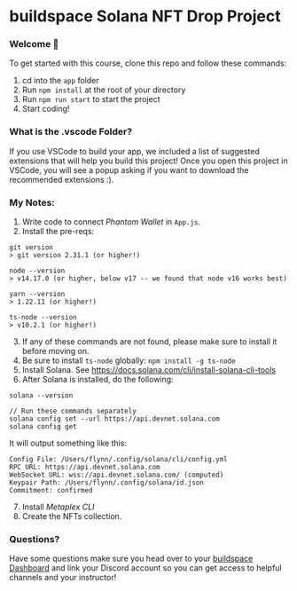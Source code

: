 # buildspace Solana NFT Drop Project
### Welcome 👋
To get started with this course, clone this repo and follow these commands:

1. cd into the `app` folder
2. Run `npm install` at the root of your directory
3. Run `npm run start` to start the project
4. Start coding!

### What is the .vscode Folder?
If you use VSCode to build your app, we included a list of suggested extensions that will help you build this project! Once you open this project in VSCode, you will see a popup asking if you want to download the recommended extensions :).

### My Notes:  
1. Write code to connect _Phantom Wallet_ in `App.js`. 
2. Install the pre-reqs: 
```
git version
> git version 2.31.1 (or higher!)

node --version
> v14.17.0 (or higher, below v17 -- we found that node v16 works best)

yarn --version
> 1.22.11 (or higher!)

ts-node --version
> v10.2.1 (or higher!)
```
3. If any of these commands are not found, please make sure to install it before moving on. 
4. Be sure to install `ts-node` globally: 
   `npm install -g ts-node`
5. Install Solana. See https://docs.solana.com/cli/install-solana-cli-tools
6. After Solana is installed, do the following: 
```
solana --version

// Run these commands separately
solana config set --url https://api.devnet.solana.com
solana config get
```

It will output something like this: 
```
Config File: /Users/flynn/.config/solana/cli/config.yml
RPC URL: https://api.devnet.solana.com
WebSocket URL: wss://api.devnet.solana.com/ (computed)
Keypair Path: /Users/flynn/.config/solana/id.json
Commitment: confirmed
```
7. Install _Metaplex CLI_
8. Create the NFTs collection. 


### Questions?
Have some questions make sure you head over to your [buildspace Dashboard](https://app.buildspace.so/projects/CO77556be5-25e9-49dd-a799-91a2fc29520e) and link your Discord account so you can get access to helpful channels and your instructor!

